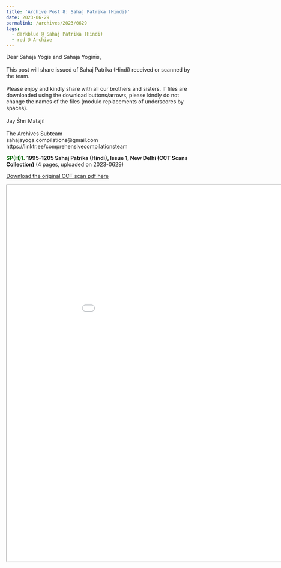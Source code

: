 ```yaml
---
title: 'Archive Post 8: Sahaj Patrika (Hindi)'
date: 2023-06-29
permalink: /archives/2023/0629
tags:
  - darkblue @ Sahaj Patrika (Hindi)
  - red @ Archive
---
```


<p>
Dear Sahaja Yogis and Sahaja Yoginīs,<br>
<br>
This post will share issued of Sahaj Patrika (Hindi) received or scanned by the team.<br>
<br>
Please enjoy and kindly share with all our brothers and sisters. If files are downloaded using the download buttons/arrows, please kindly do not change the names of the files (modulo replacements of underscores by spaces).<br>
<br>
Jay Śhrī Mātājī!<br>
<br>
The Archives Subteam<br>
sahajayoga.compilations@gmail.com<br>
https://linktr.ee/comprehensivecompilationsteam<br>
</p>

<font color="DarkGreen"><b>SP(H)1.</b></font> <b>1995-1205 Sahaj Patrika (Hindi), Issue 1, New Delhi (CCT Scans Collection)</b> (4 pages, uploaded on 2023-0629)

[Download the original CCT scan pdf here](https://bit.ly/Sahaj_Patrika_Hindi_Issue_1)

<iframe src="/pdf/?usedownload=true#/files/1995_1205_Sahaj_Patrika_(Hindi)_Issue_1,_New_Delhi_CCT_Scans_Collection_low-compressed.pdf" width="1000px" height="1000px"></iframe>

<br>